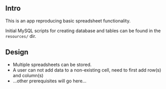 ## Intro

This is an app reproducing basic spreadsheet functionality.

Initial MySQL scripts for creating database and tables can be found in the `resources/` dir.

## Design

* Multiple spreadsheets can be stored.
* A user can not add data to a non-existing cell, need to first add row(s) and column(s)
* ...other prerequisites will go here...